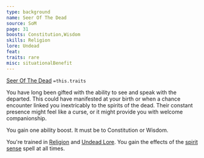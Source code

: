 ```yaml
---
type: background
name: Seer Of The Dead 
source: SoM
page: 31
boosts: Constitution,Wisdom
skills: Religion
lore: Undead
feat: 
traits: rare
misc: situationalBenefit
---
```


[Seer Of The Dead](###%20Seer%20Of%20The%20Dead)
`=this.traits`


You have long been gifted with the ability to see and speak with the departed. This could have manifested at your birth or when a chance encounter linked you inextricably to the spirits of the dead. Their constant presence might feel like a curse, or it might provide you with welcome companionship.

You gain one ability boost. It must be to Constitution or Wisdom.

You're trained in [Religion](Religion) and [Undead Lore](Undead%20Lore). You gain the effects of the [spirit sense](../Spells_Rituals/Arcane_Tradition/Level%202/Spirit%20Sense.md) spell at all times.

